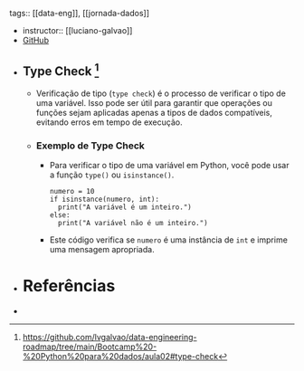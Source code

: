 tags:: [[data-eng]], [[jornada-dados]]

- instructor:: [[luciano-galvao]]
- [GitHub](https://github.com/lvgalvao/data-engineering-roadmap/tree/main/Bootcamp%20-%20Python%20para%20dados/aula02)
- ## Type Check [^1]
	- Verificação de tipo (`type check`) é o processo de verificar o tipo de uma variável. Isso pode ser útil para garantir que operações ou funções sejam aplicadas apenas a tipos de dados compatíveis, evitando erros em tempo de execução.
	- ### Exemplo de Type Check
		- Para verificar o tipo de uma variável em Python, você pode usar a função `type()` ou `isinstance()`.
		  
		  ```
		  numero = 10
		  if isinstance(numero, int):
		    print("A variável é um inteiro.")
		  else:
		    print("A variável não é um inteiro.")
		  ```
		- Este código verifica se `numero` é uma instância de `int` e imprime uma mensagem apropriada.
- # Referências
- [^1]: https://github.com/lvgalvao/data-engineering-roadmap/tree/main/Bootcamp%20-%20Python%20para%20dados/aula02#type-check